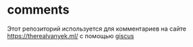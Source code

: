 # comments
Этот репозиторий используется для комментариев на сайте https://therealvanyek.ml/ с помощью [giscus](https://giscus.app/)
